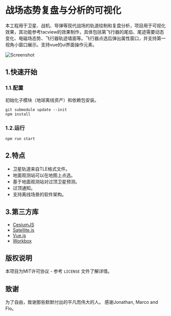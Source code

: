 # 战场态势复盘与分析的可视化

本工程用于卫星、战机、导弹等现代战场的轨道绘制和复盘分析，项目用于可视化效果，其功能参考tacview的效果制作，具体包括第飞行器的尾焰、尾迹需要动态变化、电磁场态势、飞行器轨迹墙面等。飞行器点选后弹出属性窗口，并支持第一视角小窗口展示。支持vue的ui界面操作元素。

![Screenshot](https://user-images.githubusercontent.com/1117666/47623704-f0c3e900-db14-11e8-9cf9-7bf13acb267c.png)

## 1.快速开始

### 1.1.配置
初始化子模块（地球离线资产）和依赖包安装。
```
git submodule update --init
npm install
```
### 1.2.运行
```
npm run start 
```
## 2.特点
- 卫星轨道来自TLE格式文件。
- 地面观测站可以在地图上点选。
- 基于地面观测站对过顶卫星预测。
- 过顶通知。
- 支持离线场景的软件架构。

## 3.第三方库
- [CesiumJS](https://cesiumjs.org)
- [Satellite.js](https://github.com/shashwatak/satellite-js)
- [Vue.js](https://vuejs.org)
- [Workbox](https://developers.google.com/web/tools/workbox)

## 版权说明
本项目为MIT许可协议 - 参考 `LICENSE` 文件了解详情。

## 致谢
为了自由，致谢那些默默付出的平凡而伟大的人。
感谢Jonathan, Marco and Flo。
